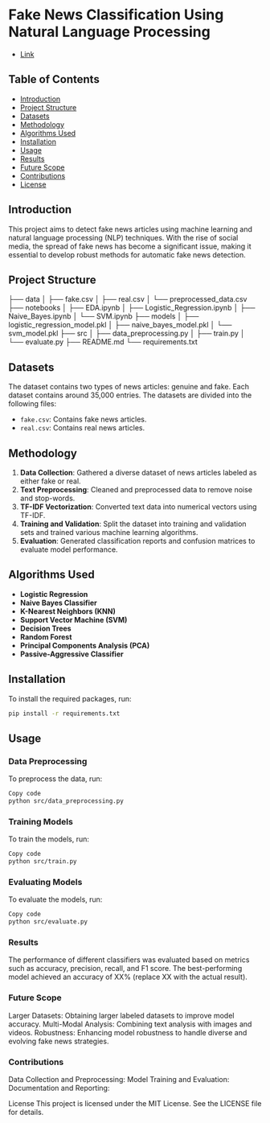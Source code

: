 # Fake News Classification Using Natural Language Processing
- [Link](https://drive.google.com/file/d/1uxkhEZUXWLu2SSKg9qcEUEG4QO_MvYUy/view?usp=drive_link)

## Table of Contents
- [Introduction](#introduction)
- [Project Structure](#project-structure)
- [Datasets](#datasets)
- [Methodology](#methodology)
- [Algorithms Used](#algorithms-used)
- [Installation](#installation)
- [Usage](#usage)
- [Results](#results)
- [Future Scope](#future-scope)
- [Contributions](#contributions)
- [License](#license)

## Introduction
This project aims to detect fake news articles using machine learning and natural language processing (NLP) techniques. With the rise of social media, the spread of fake news has become a significant issue, making it essential to develop robust methods for automatic fake news detection.

## Project Structure

├── data
│ ├── fake.csv
│ ├── real.csv
│ └── preprocessed_data.csv
├── notebooks
│ ├── EDA.ipynb
│ ├── Logistic_Regression.ipynb
│ ├── Naive_Bayes.ipynb
│ └── SVM.ipynb
├── models
│ ├── logistic_regression_model.pkl
│ ├── naive_bayes_model.pkl
│ └── svm_model.pkl
├── src
│ ├── data_preprocessing.py
│ ├── train.py
│ └── evaluate.py
├── README.md
└── requirements.txt


## Datasets
The dataset contains two types of news articles: genuine and fake. Each dataset contains around 35,000 entries. The datasets are divided into the following files:
- `fake.csv`: Contains fake news articles.
- `real.csv`: Contains real news articles.

## Methodology
1. **Data Collection**: Gathered a diverse dataset of news articles labeled as either fake or real.
2. **Text Preprocessing**: Cleaned and preprocessed data to remove noise and stop-words.
3. **TF-IDF Vectorization**: Converted text data into numerical vectors using TF-IDF.
4. **Training and Validation**: Split the dataset into training and validation sets and trained various machine learning algorithms.
5. **Evaluation**: Generated classification reports and confusion matrices to evaluate model performance.

## Algorithms Used
- **Logistic Regression**
- **Naive Bayes Classifier**
- **K-Nearest Neighbors (KNN)**
- **Support Vector Machine (SVM)**
- **Decision Trees**
- **Random Forest**
- **Principal Components Analysis (PCA)**
- **Passive-Aggressive Classifier**

## Installation
To install the required packages, run:
```bash
pip install -r requirements.txt
```

## Usage
### Data Preprocessing
To preprocess the data, run:

```bash
Copy code
python src/data_preprocessing.py
```

### Training Models
To train the models, run:

```bash
Copy code
python src/train.py
```

### Evaluating Models
To evaluate the models, run:

```bash
Copy code
python src/evaluate.py
```

### Results
The performance of different classifiers was evaluated based on metrics such as accuracy, precision, recall, and F1 score. The best-performing model achieved an accuracy of XX% (replace XX with the actual result).

### Future Scope
Larger Datasets: Obtaining larger labeled datasets to improve model accuracy.
Multi-Modal Analysis: Combining text analysis with images and videos.
Robustness: Enhancing model robustness to handle diverse and evolving fake news strategies.

### Contributions
Data Collection and Preprocessing: 
Model Training and Evaluation:
Documentation and Reporting: 

License
This project is licensed under the MIT License. See the LICENSE file for details.
